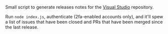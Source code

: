 Small script to generate releases notes for the [Visual Studio](https://github.com/github/VisualStudio) repository.

Run `node index.js`, authenticate (2fa-enabled accounts only), and it'll spew a list of issues that have been closed and PRs that have been merged since the last release.